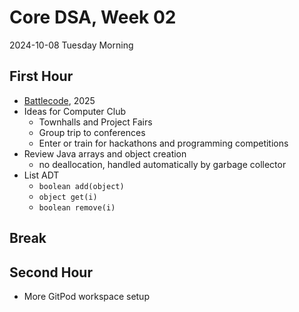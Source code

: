 # Core DSA, Week 02
2024-10-08 Tuesday Morning

## First Hour

* [Battlecode](https://battlecode.org/), 2025
* Ideas for Computer Club
  * Townhalls and Project Fairs
  * Group trip to conferences 
  * Enter or train for hackathons and programming competitions
* Review Java arrays and object creation
  * no deallocation, handled automatically by garbage collector
* List ADT
  * `boolean add(object)`
  * `object get(i)`
  * `boolean remove(i)`

## Break

## Second Hour

* More GitPod workspace setup
